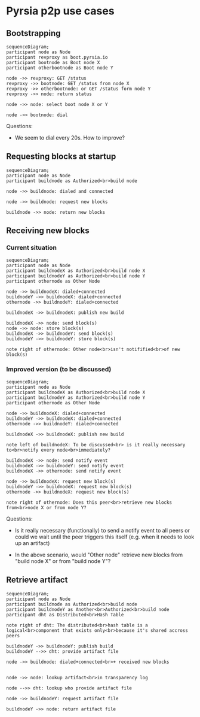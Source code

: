 # Pyrsia p2p use cases

## Bootstrapping

```mermaid
sequenceDiagram;
participant node as Node
participant revproxy as boot.pyrsia.io
participant bootnode as Boot node X
participant otherbootnode as Boot node Y

node ->> revproxy: GET /status
revproxy ->> bootnode: GET /status from node X
revproxy ->> otherbootnode: or GET /status form node Y
revproxy ->> node: return status

node ->> node: select boot node X or Y

node ->> bootnode: dial
```


Questions:
- We seem to dial every 20s. How to improve?

## Requesting blocks at startup

```mermaid
sequenceDiagram;
participant node as Node
participant buildnode as Authorized<br>build node

node ->> buildnode: dialed and connected

node ->> buildnode: request new blocks

buildnode ->> node: return new blocks
```


## Receiving new blocks

### Current situation

```mermaid
sequenceDiagram;
participant node as Node
participant buildnodeX as Authorized<br>build node X
participant buildnodeY as Authorized<br>build node Y
participant othernode as Other Node

node ->> buildnodeX: dialed+connected
buildnodeY ->> buildnodeX: dialed+connected
othernode ->> buildnodeY: dialed+connected

buildnodeX ->> buildnodeX: publish new build

buildnodeX ->> node: send block(s)
node ->> node: store block(s)
buildnodeX ->> buildnodeY: send block(s)
buildnodeY ->> buildnodeY: store block(s)

note right of othernode: Other node<br>isn't notifified<br>of new block(s)
```

### Improved version (to be discussed)

```mermaid
sequenceDiagram;
participant node as Node
participant buildnodeX as Authorized<br>build node X
participant buildnodeY as Authorized<br>build node Y
participant othernode as Other Node

node ->> buildnodeX: dialed+connected
buildnodeY ->> buildnodeX: dialed+connected
othernode ->> buildnodeY: dialed+connected

buildnodeX ->> buildnodeX: publish new build

note left of buildnodeX: To be discussed<br> is it really necessary to<br>notify every node<br>immediately?

buildnodeX ->> node: send notify event
buildnodeX ->> buildnodeY: send notify event
buildnodeX ->> othernode: send notify event

node ->> buildnodeX: request new block(s)
buildnodeY ->> buildnodeX: request new block(s)
othernode ->> buildnodeX: request new block(s)

note right of othernode: Does this peer<br>retrieve new blocks from<br>node X or from node Y?
```

Questions:
- Is it really necessary (functionally) to send a notify event to all peers or could we wait until the peer triggers this itself (e.g. when it needs to look up an artifact)

- In the above scenario, would "Other node" retrieve new blocks from "build node X" or from "build node Y"?


## Retrieve artifact

```mermaid
sequenceDiagram;
participant node as Node
participant buildnode as Authorized<br>build node
participant buildnodeY as Another<br>Authorized<br>build node
participant dht as Distributed<br>Hash Table

note right of dht: The distributed<br>hash table is a logical<br>component that exists only<br>because it's shared accross peers

buildnodeY ->> buildnodeY: publish build
buildnodeY -->> dht: provide artifact file

node ->> buildnode: dialed+connected<br>+ received new blocks


node ->> node: lookup artifact<br>in transparency log

node -->> dht: lookup who provide artifact file

node ->> buildnodeY: request artifact file

buildnodeY ->> node: return artifact file
```


